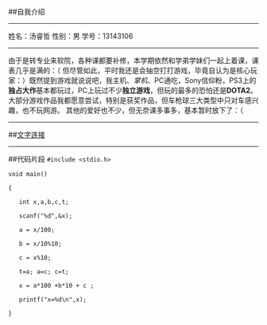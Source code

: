 ##自我介绍
***
姓名：汤睿哲
性别：男
学号：13143106
***
由于是转专业来软院，各种课都要补修，本学期依然和学弟学妹们一起上着课，课表几乎是满的：（
但尽管如此，平时我还是会抽空打打游戏，毕竟自认为是核心玩家：）既然提到游戏就说说吧，我主机、*掌机*、PC通吃，Sony信仰粉，PS3上的**独占大作**基本都玩过，PC上玩过不少**独立游戏**，但玩的最多的恐怕还是**DOTA2**。大部分游戏作品我都愿意尝试，特别是获奖作品，但车枪球三大类型中只对车感兴趣，也不玩网游。
其他的爱好也不少，但无奈课多事多，基本暂时放下了：（
***
##[文字连接]()
***
##代码片段
`#include <stdio.h>`

`void main()`

`{`

`	int x,a,b,c,t;`

`	scanf("%d",&x);`

`	a = x/100;`

`	b = x/10%10;`

`	c = x%10;`

`	t=a; a=c; c=t;`

`	x = a*100 +b*10 + c ;`

`	printf("x=%d\n",x);`

`}`
